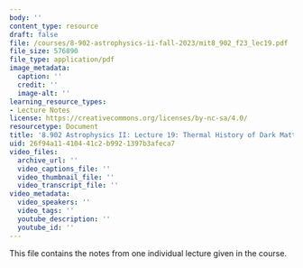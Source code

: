 ```yaml
---
body: ''
content_type: resource
draft: false
file: /courses/8-902-astrophysics-ii-fall-2023/mit8_902_f23_lec19.pdf
file_size: 576890
file_type: application/pdf
image_metadata:
  caption: ''
  credit: ''
  image-alt: ''
learning_resource_types:
- Lecture Notes
license: https://creativecommons.org/licenses/by-nc-sa/4.0/
resourcetype: Document
title: '8.902 Astrophysics II: Lecture 19: Thermal History of Dark Matter'
uid: 26f94a11-4104-41c2-b992-1397b3afeca7
video_files:
  archive_url: ''
  video_captions_file: ''
  video_thumbnail_file: ''
  video_transcript_file: ''
video_metadata:
  video_speakers: ''
  video_tags: ''
  youtube_description: ''
  youtube_id: ''
---
```

This file contains the notes from one individual lecture given in the course.